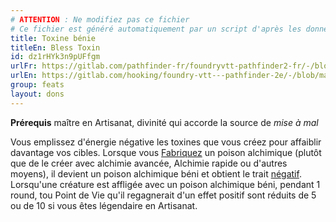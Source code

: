 ```yaml
---
# ATTENTION : Ne modifiez pas ce fichier
# Ce fichier est généré automatiquement par un script d'après les données du module Foundry VTT officiel et de sa traduction
title: Toxine bénie
titleEn: Bless Toxin
id: dz1rHYk3n9pUFfgm
urlFr: https://gitlab.com/pathfinder-fr/foundryvtt-pathfinder2-fr/-/blob/master/data/feats/dz1rHYk3n9pUFfgm.htm
urlEn: https://gitlab.com/hooking/foundry-vtt---pathfinder-2e/-/blob/master/packs/data/feats.db/bless-toxin.json
group: feats
layout: dons
---
```

**Prérequis** maître en Artisanat, divinité qui accorde la source de <em>mise à mal</em>  


Vous emplissez d'énergie négative les toxines que vous créez pour affaiblir davantage vos cibles. Lorsque vous [Fabriquez](../actions/fabriquer.md) un poison alchimique (plutôt que de le créer avec alchimie avancée, Alchimie rapide ou d'autres moyens), il devient un poison alchimique béni et obtient le trait <a href="https://2e.aonprd.com/Traits.aspx?ID=118">négatif</a>. Lorsqu'une créature est affligée avec un poison alchimique béni, pendant 1 round, tou Point de Vie qu'il regagnerait d'un effet positif sont réduits de  5 ou de 10 si vous êtes légendaire en Artisanat. 


